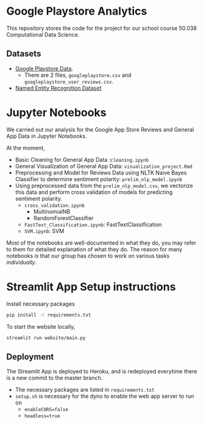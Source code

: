 # Google Playstore Analytics 

This repository stores the code for the project for our school course 50.038 Computational Data Science.

## Datasets
- [Google Playstore Data](https://www.kaggle.com/lava18/google-play-store-apps). 
  - There are 2 files, `googleplaystore.csv` and `googleplaystore_user_reviews.csv`.
- [Named Entity Recognition Dataset](https://www.kaggle.com/abhinavwalia95/entity-annotated-corpus/data#ner_dataset.csv)

# Jupyter Notebooks

We carried out our analysis for the Google App Store Reviews and General App Data in Jupyter Notebooks. 

At the moment, 
- Basic Cleaning for General App Data :`cleaning.ipynb`
- General Visualization of General App Data: `visualization_project.Rmd`
- Preprocessing and Model for Reviews Data using NLTK Naive Bayes Classifier to determine sentiment polarity: `prelim_nlp_model.ipynb` 
- Using preprocessed data from the `prelim_nlp_model.csv`, we vectorize this data and perform cross validation of models for predicting sentiment polarity.
  - `cross_validation.ipynb`
    - MultinomialNB
    - RandomForestClassifier
  - `FastText_Classification.ipynb`: FastTextClassification
  - `SVM.ipynb`: SVM 

Most of the notebooks are well-documented in what they do, you may refer to them for detailed explanation of what they do. The reason for many notebooks is that our group has chosen to work on various tasks *individually*.

# Streamlit App Setup instructions

Install necessary packages
```bash
pip install -r requirements.txt
```

To start the website locally,
```bash
streamlit run website/main.py
```

## Deployment

The Streamlit App is deployed to Heroku, and is redeployed everytime there is a new commit to the master branch.
- The necessary packages are listed in `requirements.txt`
- `setup.sh` is necessary for the dyno to enable the web app server to run on
  -  `enableCORS=false`
  -  `headless=true`
